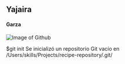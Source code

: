 ## Yajaira
#### Garza
![Image of Github](https://jvitelli.com/wp-content/uploads/2022/05/github-copilot.jpg)

$git init
Se inicializó un repositorio Git vacío en /Users/skills/Projects/recipe-repository/.git/

